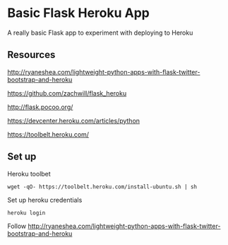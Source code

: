 Basic Flask Heroku App
======================

A really basic Flask app to experiment with deploying to Heroku

Resources
---------

http://ryaneshea.com/lightweight-python-apps-with-flask-twitter-bootstrap-and-heroku

https://github.com/zachwill/flask_heroku

http://flask.pocoo.org/

https://devcenter.heroku.com/articles/python

https://toolbelt.heroku.com/


Set up
------


Heroku toolbet

```
wget -qO- https://toolbelt.heroku.com/install-ubuntu.sh | sh
```

Set up heroku credentials

```
heroku login
```

Follow http://ryaneshea.com/lightweight-python-apps-with-flask-twitter-bootstrap-and-heroku
